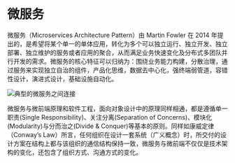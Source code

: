 # 微服务

微服务（Microservices Architecture Pattern）由 Martin Fowler 在 2014 年提出的，是希望将某个单一的单体应用，转化为多个可以独立运行、独立开发、独立部署、独立维护的服务或者应用的聚合，从而满足业务快速变化及分布式多团队并行开发的需求。微服务的核心特征可以归纳为：围绕业务能力构建，分散治理，通过服务来实现独立自治的组件，产品化思维，数据去中心化，强终端弱管道，容错性设计，演进式设计，基础设施自动化。

![典型的微服务之间连接](https://pic.imgdb.cn/item/611142f65132923bf8ca4cd5.png)

微服务与微前端原理和软件工程，面向对象设计中的原理同样相通，都是遵循单一职责(Single Responsibility)、关注分离(Separation of Concerns)、模块化(Modularity)与分而治之(Divide & Conquer)等基本的原则。同样如康威定律（Conway’s Law）所言，任何组织在设计一套系统（广义概念）时，所交付的设计方案在结构上都与该组织的通信结构保持一致，微服务与微前端不仅仅是技术架构的变化，还包含了组织方式、沟通方式的变化。
